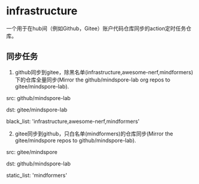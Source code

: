 # infrastructure

一个用于在hub间（例如Github，Gitee）账户代码仓库同步的action定时任务仓库。

## 同步任务

1. github同步到gitee，除黑名单(infrastructure,awesome-nerf,mindformers)下的仓库全量同步(Mirror the github/mindspore-lab org repos to gitee/mindspore-lab).

src: github/mindspore-lab

dst: gitee/mindspore-lab

black_list: 'infrastructure,awesome-nerf,mindformers'


2. gitee同步到github，只白名单(mindformers)的仓库同步(Mirror the gitee/mindspore repos to github/mindspore-lab).

src: gitee/mindspore

dst: github/mindspore-lab

static_list: 'mindformers'
